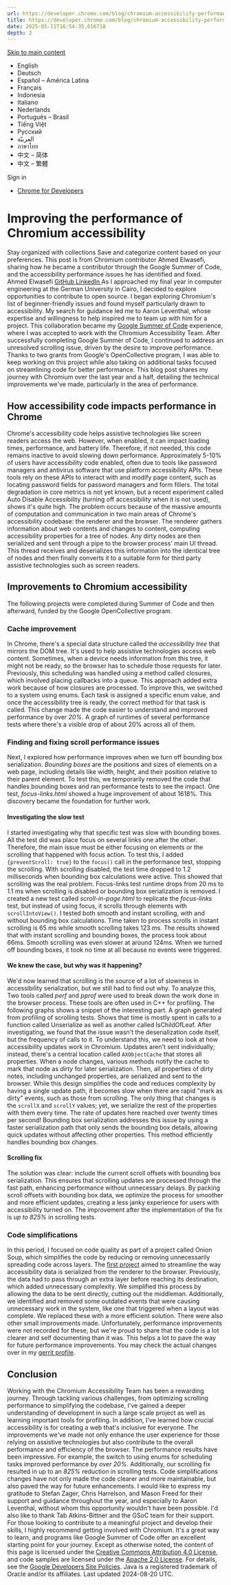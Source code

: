 ```yaml
---
url: https://developer.chrome.com/blog/chromium-accessibility-performance?hl=en
title: https://developer.chrome.com/blog/chromium-accessibility-performance?hl=en
date: 2025-05-11T16:54:35.616718
depth: 2
---
```


[ Skip to main content ](https://developer.chrome.com/blog/chromium-accessibility-performance?hl=en#main-content)
  * English
  * Deutsch
  * Español – América Latina
  * Français
  * Indonesia
  * Italiano
  * Nederlands
  * Português – Brasil
  * Tiếng Việt
  * Русский
  * العربيّة
  * ภาษาไทย
  * 中文 – 简体
  * 中文 – 繁體

Sign in


  * [ Chrome for Developers ](https://developer.chrome.com/)


#  Improving the performance of Chromium accessibility 
Stay organized with collections  Save and categorize content based on your preferences. 
This post is from Chromium contributor ​​Ahmed Elwasefi, sharing how he became a contributor through the Google Summer of Code, and the accessibility performance issues he has identified and fixed.
Ahmed Elwasefi 
[ GitHub ](https://github.com/Ahmad45123) [ LinkedIn ](https://www.linkedin.com/in/ahmad45123)
As I approached my final year in computer engineering at the German University in Cairo, I decided to explore opportunities to contribute to open source. I began exploring Chromium's list of beginner-friendly issues and found myself particularly drawn to accessibility. My search for guidance led me to Aaron Leventhal, whose expertise and willingness to help inspired me to team up with him for a project. This collaboration became my [Google Summer of Code](https://summerofcode.withgoogle.com/) experience, where I was accepted to work with the Chromium Accessibility Team.
After successfully completing Google Summer of Code, I continued to address an unresolved scrolling issue, driven by the desire to improve performance. Thanks to two grants from Google's OpenCollective program, I was able to keep working on this project while also taking on additional tasks focused on streamlining code for better performance.
This blog post shares my journey with Chromium over the last year and a half, detailing the technical improvements we've made, particularly in the area of performance.
## How accessibility code impacts performance in Chrome
Chrome's accessibility code helps assistive technologies like screen readers access the web. However, when enabled, it can impact loading times, performance, and battery life. Therefore, if not needed, this code remains inactive to avoid slowing down performance. Approximately 5-10% of users have accessibility code enabled, often due to tools like password managers and antivirus software that use platform accessibility APIs. These tools rely on these APIs to interact with and modify page content, such as locating password fields for password managers and form fillers.
The total degradation in core metrics is not yet known, but a recent experiment called Auto Disable Accessibility (turning off accessibility when it is not used), shows it's quite high. The problem occurs because of the massive amounts of computation and communication in two main areas of Chrome's accessibility codebase: the renderer and the browser. The renderer gathers information about web contents and changes to content, computing accessibility properties for a tree of nodes. Any dirty nodes are then serialized and sent through a pipe to the browser process' main UI thread. This thread receives and deserializes this information into the identical tree of nodes and then finally converts it to a suitable form for third party assistive technologies such as screen readers.
## Improvements to Chromium accessibility
The following projects were completed during Summer of Code and then afterward, funded by the Google OpenCollective program.
### Cache improvement
In Chrome, there's a special data structure called the _accessibility tree_ that mirrors the DOM tree. It's used to help assistive technologies access web content. Sometimes, when a device needs information from this tree, it might not be ready, so the browser has to schedule those requests for later.
Previously, this scheduling was handled using a method called closures, which involved placing callbacks into a queue. This approach added extra work because of how closures are processed.
To improve this, we switched to a system using enums. Each task is assigned a specific enum value, and once the accessibility tree is ready, the correct method for that task is called. This change made the code easier to understand and improved performance by over _20%_.
A graph of runtimes of several performance tests where there's a visible drop of about 20% across all of them.
### Finding and fixing scroll performance issues
Next, I explored how performance improves when we turn off bounding box serialization. _Bounding boxes_ are the positions and sizes of elements on a web page, including details like width, height, and their position relative to their parent element.
To test this, we temporarily removed the code that handles bounding boxes and ran performance tests to see the impact. One test, _focus-links.html_ showed a huge improvement of about 1618%. This discovery became the foundation for further work.
#### Investigating the slow test
I started investigating why that specific test was slow with bounding boxes. All the test did was place focus on several links one after the other. Therefore, the main issue must be either focusing on elements or the scrolling that happened with focus action. To test this, I added `{preventScroll: true}` to the `focus()` call in the performance test, stopping the scrolling.
With scrolling disabled, the test time dropped to 1.2 milliseconds when bounding box calculations were active. This showed that scrolling was the real problem.
Focus-links test runtime drops from 20 ms to 1.1 ms when scrolling is disabled or bounding box serialization is removed.
I created a new test called _scroll-in-page.html_ to replicate the _focus-links_ test, but instead of using focus, it scrolls through elements with `scrollIntoView()`. I tested both smooth and instant scrolling, with and without bounding box calculations.
Time taken to process scrolls in instant scrolling is 65 ms while smooth scrolling takes 123 ms.
The results showed that with instant scrolling and bounding boxes, the process took about 66ms. Smooth scrolling was even slower at around 124ms. When we turned off bounding boxes, it took no time at all because no events were triggered.
#### We knew the case, but why was it happening?
We'd now learned that scrolling is the source of a lot of slowness in accessibility serialization, but we still had to find out why. To analyze this, Two tools called _perf_ and _pprof_ were used to break down the work done in the browser process. These tools are often used in C++ for profiling. The following graphs shows a snippet of the interesting part.
A graph generated from profiling of scrolling tests. Shows that time is mostly spent in calls to a function called Unserialize as well as another called IsChildOfLeaf.
After investigating, we found that the issue wasn't the deserialization code itself, but the frequency of calls to it. To understand this, we need to look at how accessibility updates work in Chromium. Updates aren't sent individually; instead, there's a central location called `AXObjectCache` that stores all properties. When a node changes, various methods notify the cache to mark that node as _dirty_ for later serialization. Then, all properties of dirty notes, including unchanged properties, are serialized and sent to the browser. While this design simplifies the code and reduces complexity by having a single update path, it becomes slow when there are rapid "mark as dirty" events, such as those from scrolling. The only thing that changes is the `scrollX` and `scrollY` values; yet, we serialize the rest of the properties with them every time. The rate of updates here reached over twenty times per second!
Bounding box serialization addresses this issue by using a faster serialization path that only sends the bounding box details, allowing quick updates without affecting other properties. This method efficiently handles bounding box changes.
#### Scrolling fix
The solution was clear: include the current scroll offsets with bounding box serialization. This ensures that scrolling updates are processed through the fast path, enhancing performance without unnecessary delays. By packing scroll offsets with bounding box data, we optimize the process for smoother and more efficient updates, creating a less janky experience for users with accessibility turned on. The improvement after the implementation of the fix is _up to 825%_ in scrolling tests.
### Code simplifications
In this period, I focused on code quality as part of a project called Onion Soup, which simplifies the code by reducing or removing unnecessarily spreading code across layers.
The [first project](https://chromium-review.googlesource.com/c/chromium/src/+/5321720) aimed to streamline the way accessibility data is serialized from the renderer to the browser. Previously, the data had to pass through an extra layer before reaching its destination, which added unnecessary complexity. We simplified this process by allowing the data to be sent directly, cutting out the middleman.
Additionally, we identified and removed some outdated events that were causing unnecessary work in the system, like one that triggered when a layout was complete. We replaced these with a more efficient solution.
There were also other small improvements made. Unfortunately, performance improvements were not recorded for these, but we're proud to share that the code is a lot clearer and self documenting than it was. This helps a lot to pave the way for future performance improvements. You may check the actual changes over in my [gerrit profile](https://chromium-review.googlesource.com/q/owner:a.m.elwasefi@chromium.org).
## Conclusion
Working with the Chromium Accessibility Team has been a rewarding journey. Through tackling various challenges, from optimizing scrolling performance to simplifying the codebase, I've gained a deeper understanding of development in such a large scale project as well as learning important tools for profiling. In addition, I've learned how crucial accessibility is for creating a web that's inclusive for everyone. The improvements we've made not only enhance the user experience for those relying on assistive technologies but also contribute to the overall performance and efficiency of the browser.
The performance results have been impressive. For example, the switch to using enums for scheduling tasks improved performance by _over 20%_. Additionally, our scrolling fix resulted in up to an _825%_ reduction in scrolling tests. Code simplifications changes have not only made the code clearer and more maintainable, but also paved the way for future enhancements.
I would like to express my gratitude to Stefan Zager, Chris Harrelson, and Mason Freed for their support and guidance throughout the year, and especially to Aaron Leventhal, without whom this opportunity wouldn't have been possible. I'd also like to thank Tab Atkins-Bittner and the GSoC team for their support.
For those looking to contribute to a meaningful project and develop their skills, I highly recommend getting involved with Chromium. It's a great way to learn, and programs like Google Summer of Code offer an excellent starting point for your journey.
Except as otherwise noted, the content of this page is licensed under the [Creative Commons Attribution 4.0 License](https://creativecommons.org/licenses/by/4.0/), and code samples are licensed under the [Apache 2.0 License](https://www.apache.org/licenses/LICENSE-2.0). For details, see the [Google Developers Site Policies](https://developers.google.com/site-policies). Java is a registered trademark of Oracle and/or its affiliates.
Last updated 2024-08-20 UTC.

